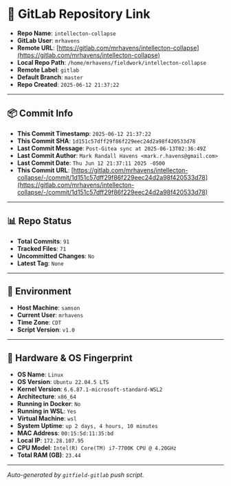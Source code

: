 # 🔗 GitLab Repository Link

- **Repo Name**: `intellecton-collapse`
- **GitLab User**: `mrhavens`
- **Remote URL**: [https://gitlab.com/mrhavens/intellecton-collapse](https://gitlab.com/mrhavens/intellecton-collapse)
- **Local Repo Path**: `/home/mrhavens/fieldwork/intellecton-collapse`
- **Remote Label**: `gitlab`
- **Default Branch**: `master`
- **Repo Created**: `2025-06-12 21:37:22`

---

## 📦 Commit Info

- **This Commit Timestamp**: `2025-06-12 21:37:22`
- **This Commit SHA**: `1d151c57dff29f86f229eec24d2a98f420533d78`
- **Last Commit Message**: `Post-Gitea sync at 2025-06-13T02:36:49Z`
- **Last Commit Author**: `Mark Randall Havens <mark.r.havens@gmail.com>`
- **Last Commit Date**: `Thu Jun 12 21:37:11 2025 -0500`
- **This Commit URL**: [https://gitlab.com/mrhavens/intellecton-collapse/-/commit/1d151c57dff29f86f229eec24d2a98f420533d78](https://gitlab.com/mrhavens/intellecton-collapse/-/commit/1d151c57dff29f86f229eec24d2a98f420533d78)

---

## 📊 Repo Status

- **Total Commits**: `91`
- **Tracked Files**: `71`
- **Uncommitted Changes**: `No`
- **Latest Tag**: `None`

---

## 🧽 Environment

- **Host Machine**: `samson`
- **Current User**: `mrhavens`
- **Time Zone**: `CDT`
- **Script Version**: `v1.0`

---

## 🧬 Hardware & OS Fingerprint

- **OS Name**: `Linux`
- **OS Version**: `Ubuntu 22.04.5 LTS`
- **Kernel Version**: `6.6.87.1-microsoft-standard-WSL2`
- **Architecture**: `x86_64`
- **Running in Docker**: `No`
- **Running in WSL**: `Yes`
- **Virtual Machine**: `wsl`
- **System Uptime**: `up 2 days, 4 hours, 10 minutes`
- **MAC Address**: `00:15:5d:11:35:bd`
- **Local IP**: `172.28.107.95`
- **CPU Model**: `Intel(R) Core(TM) i7-7700K CPU @ 4.20GHz`
- **Total RAM (GB)**: `23.44`

---

_Auto-generated by `gitfield-gitlab` push script._

